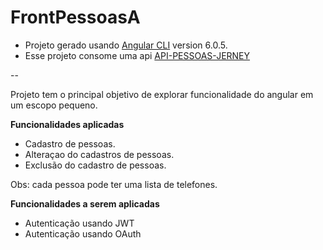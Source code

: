 # FrontPessoasA

- Projeto gerado usando [Angular CLI](https://github.com/angular/angular-cli) version 6.0.5.
- Esse projeto consome uma api [API-PESSOAS-JERNEY](https://github.com/cassunde/api-pessoas-jersey)

--

Projeto tem o principal objetivo de explorar funcionalidade do angular em um escopo pequeno.

**Funcionalidades aplicadas**

- Cadastro de pessoas.
- Alteraçao do cadastros de pessoas.
- Exclusão do cadastro de pessoas.

Obs: cada pessoa pode ter uma lista de telefones.

**Funcionalidades a serem aplicadas**

- Autenticação usando JWT
- Autenticação usando OAuth
